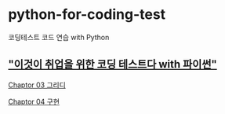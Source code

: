 # python-for-coding-test

코딩테스트 코드 연습 with Python

## ["이것이 취업을 위한 코딩 테스트다 with 파이썬"](https://github.com/ndb796/python-for-coding-test)

[Chaptor 03 그리디](https://github.com/hwangwoojin/python-for-coding-test/tree/master/CHAPTER%2003%20그리디)

[Chaptor 04 구현](https://github.com/hwangwoojin/python-for-coding-test/tree/master/CHAPTER%2004%20구현)
